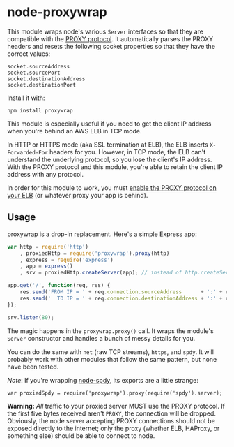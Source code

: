 node-proxywrap
==============

[1]: http://haproxy.1wt.eu/download/1.5/doc/proxy-protocol.txt
[2]: http://docs.aws.amazon.com/ElasticLoadBalancing/latest/DeveloperGuide/enable-proxy-protocol.html

This module wraps node's various `Server` interfaces so that they are
compatible with the [PROXY protocol][1]. It automatically parses the
PROXY headers and resets the following socket properties so that they
have the correct values:

    socket.sourceAddress
    socket.sourcePort
    socket.destinationAddress
    socket.destinationPort

Install it with:

    npm install proxywrap

This module is especially useful if you need to get the client IP
address when you're behind an AWS ELB in TCP mode.

In HTTP or HTTPS mode (aka SSL termination at ELB), the ELB inserts
`X-Forwarded-For` headers for you. However, in TCP mode, the ELB
can't understand the underlying protocol, so you lose the client's IP
address.  With the PROXY protocol and this module, you're able to
retain the client IP address with any protocol.

In order for this module to work, you must [enable the PROXY protocol
on your ELB][2] (or whatever proxy your app is behind).

Usage
-----

proxywrap is a drop-in replacement.  Here's a simple Express app:

```javascript
var http = require('http')
    , proxiedHttp = require('proxywrap').proxy(http)
    , express = require('express')
    , app = express()
    , srv = proxiedHttp.createServer(app); // instead of http.createServer(app)

app.get('/', function(req, res) {
    res.send('FROM IP = ' + req.connection.sourceAddress      + ':' + req.connection.sourcePort);
    res.send('  TO IP = ' + req.connection.destinationAddress + ':' + req.connection.destinationPort);
});

srv.listen(80);
```

The magic happens in the `proxywrap.proxy()` call. It wraps the
module's `Server` constructor and handles a bunch of messy details for
you.

You can do the same with `net` (raw TCP streams), `https`, and `spdy`.
It will probably work with other modules that follow the same pattern,
but none have been tested.

*Note*:
If you're wrapping [node-spdy](https://github.com/indutny/node-spdy),
its exports are a little strange:

    var proxiedSpdy = require('proxywrap').proxy(require('spdy').server);

**Warning:** *All* traffic to your proxied server MUST use the PROXY
protocol.  If the first five bytes received aren't `PROXY`, the
connection will be dropped.  Obviously, the node server accepting
PROXY connections should not be exposed directly to the internet; only
the proxy (whether ELB, HAProxy, or something else) should be able to
connect to node.
